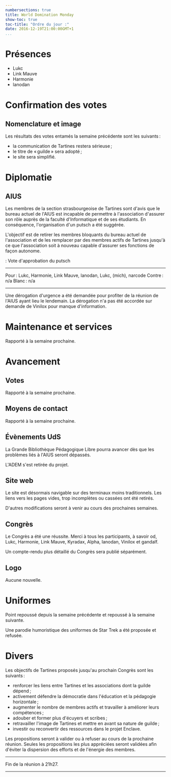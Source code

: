 ```yaml
---
numbersections: true
title: World Domination Monday
show-toc: true
toc-title: "Ordre du jour :"
date: 2016-12-19T21:00:00GMT+1
...
```


# Présences

  - Lukc
  - Link Mauve
  - Harmonie
  - lanodan

# Confirmation des votes

## Nomenclature et image

Les résultats des votes entamés la semaine précédente sont les suivants :

  - la communication de Tartines restera sérieuse ;
  - le titre de « guilde » sera adopté ;
  - le site sera simplifié.

# Diplomatie

## AIUS

Les membres de la section strasbourgeoise de Tartines sont d'avis que le bureau actuel de l'AIUS est incapable de permettre à l'association d'assurer son rôle auprès de la faculté d'Informatique et de ses étudiants.
En conséquence, l'organisation d'un putsch a été suggérée.

L'objectif est de retirer les membres bloquants du bureau actuel de l'association et de les remplacer par des membres actifs de Tartines jusqu'à ce que l'association soit à nouveau capable d'assurer ses fonctions de façon autonome.

: Vote d'approbation du putsch

--------   -----------------------------------------------------------
Pour :     Lukc, Harmonie, Link Mauve, lanodan, Lukc, (mich), narcode
Contre :   n/a
Blanc :    n/a
--------   -----------------------------------------------------------

Une dérogation d'urgence a été demandée pour profiter de la réunion de l'AIUS ayant lieu le lendemain.
La dérogation n'a pas été accordée sur demande de Vinilox pour manque d'information.

# Maintenance et services

Rapporté à la semaine prochaine.

# Avancement

## Votes

Rapporté à la semaine prochaine.

## Moyens de contact

Rapporté à la semaine prochaine.

## Évènements UdS

La Grande Bibliothèque Pédagogique Libre pourra avancer dès que les problèmes liés à l'AIUS seront dépassés.

L'ADEM s'est retirée du projet.

## Site web

Le site est désormais navigable sur des terminaux moins traditionnels.
Les liens vers les pages vides, trop incomplètes ou cassées ont été retirés.

D'autres modifications seront à venir au cours des prochaines semaines.

## Congrès

Le Congrès a été une réussite.
Merci à tous les participants, à savoir od, Lukc, Harmonie, Link Mauve, Kyradax, Alpha, lanodan, Vinilox et gandalf.

Un compte-rendu plus détaillé du Congrès sera publié séparément.

## Logo

Aucune nouvelle.

# Uniformes

Point repoussé depuis la semaine précédente et repoussé à la semaine suivante.

Une parodie humoristique des uniformes de Star Trek a été proposée et refusée.

# Divers

Les objectifs de Tartines proposés jusqu'au prochain Congrès sont les suivants :

  - renforcer les liens entre Tartines et les associations dont la guilde dépend ;
  - activement défendre la démocratie dans l'éducation et la pédagogie horizontale ;
  - augmenter le nombre de membres actifs et travailler à améliorer leurs compétences ;
  - adouber et former plus d'écuyers et scribes ;
  - retravailler l'image de Tartines et mettre en avant sa nature de guilde ;
  - investir ou reconvertir des ressources dans le projet Enclave.

Les propositions seront à valider ou à refuser au cours de la prochaine réunion.
Seules les propositions les plus appréciées seront validées afin d'éviter la dispersion des efforts et de l'énergie des membres.

---

Fin de la réunion à 21h27.

---

